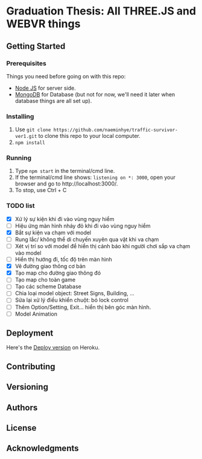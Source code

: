 # Graduation Thesis: All THREE.JS and WEBVR things

## Getting Started

### Prerequisites
Things you need before going on with this repo:
- [Node JS](https://nodejs.org) for server side.
- [MongoDB](https://www.mongodb.com/) for Database (but not for now, we'll need it later when database things are all set up).

### Installing
1. Use `git clone https://github.com/naeminhye/traffic-survivor-ver1.git` to clone this repo to your local computer.
2. `npm install`

### Running
1. Type `npm start` in the terminal/cmd line.
2. If the terminal/cmd line shows: `listening on *: 3000`, open your browser and go to http://localhost:3000/.
3. To stop, use Ctrl + C

### TODO list
- [x] Xử lý sự kiện khi đi vào vùng nguy hiểm
- [ ] Hiệu ứng màn hình nháy đỏ khi đi vào vùng nguy hiểm
- [x] Bắt sự kiện va chạm với model
- [ ] Rung lắc/ không thể di chuyến xuyên qua vật khi va chạm
- [ ] Xét vị trí so với model để hiển thị cảnh báo khi người chơi sắp va chạm vào model
- [ ] Hiển thị hướng đi, tốc độ trên màn hình
- [x] Vẽ đường giao thông cơ bản
- [x] Tạo map cho đường giao thông đó
- [ ] Tạo map cho toàn game
- [ ] Tạo các scheme Database
- [ ] Chia loại model object: Street Signs, Building, ...
- [ ] Sửa lại xử lý điều khiển chuột: bỏ lock control
- [ ] Thêm Option/Setting, Exit... hiển thị bên góc màn hình.
- [ ] Model Animation

## Deployment
Here's the [Deploy version](https://traffic-survivor-ver1.herokuapp.com/) on Heroku.

## Contributing

## Versioning

## Authors

## License

## Acknowledgments